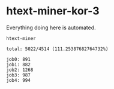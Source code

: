 # htext-miner-kor-3

Everything doing here is automated.

```
htext-miner

total: 5022/4514 (111.25387682764732%)

job0: 891
job1: 882
job2: 1268
job3: 987
job4: 994
```